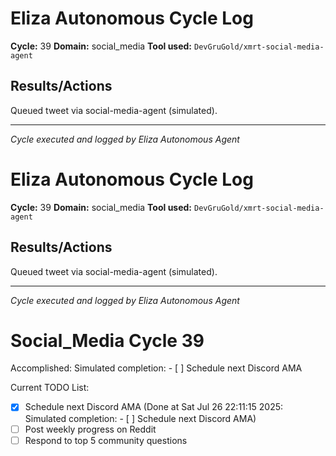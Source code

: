 # Eliza Autonomous Cycle Log

**Cycle:** 39
**Domain:** social_media
**Tool used:** `DevGruGold/xmrt-social-media-agent`

## Results/Actions
Queued tweet via social-media-agent (simulated).

---
*Cycle executed and logged by Eliza Autonomous Agent*

# Eliza Autonomous Cycle Log

**Cycle:** 39
**Domain:** social_media
**Tool used:** `DevGruGold/xmrt-social-media-agent`

## Results/Actions
Queued tweet via social-media-agent (simulated).

---
*Cycle executed and logged by Eliza Autonomous Agent*

# Social_Media Cycle 39

Accomplished: Simulated completion: - [ ] Schedule next Discord AMA

Current TODO List:

- [x] Schedule next Discord AMA  (Done at Sat Jul 26 22:11:15 2025: Simulated completion: - [ ] Schedule next Discord AMA)
- [ ] Post weekly progress on Reddit
- [ ] Respond to top 5 community questions
